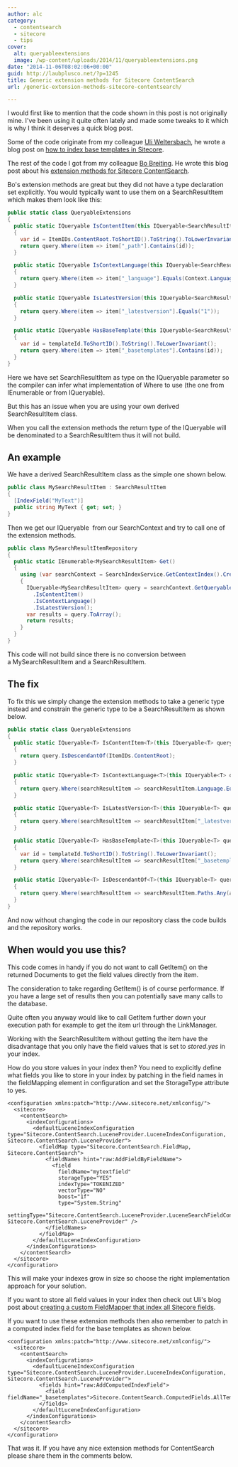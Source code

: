 ```yaml
---
author: alc
category:
  - contentsearch
  - sitecore
  - tips
cover:
  alt: queryableextensions
  image: /wp-content/uploads/2014/11/queryableextensions.png
date: "2014-11-06T08:02:06+00:00"
guid: http://laubplusco.net/?p=1245
title: Generic extension methods for Sitecore ContentSearch
url: /generic-extension-methods-sitecore-contentsearch/

---
```

I would first like to mention that the code shown in this post is not originally mine. I've been using it quite often lately and made some tweaks to it which is why I think it deserves a quick blog post.

Some of the code originate from my colleague [Uli Weltersbach](https://twitter.com/UliWeltersbach), he wrote a blog post on [how to index base templates in Sitecore](http://reasoncodeexample.com/2014/01/29/indexing-base-templates-sitecore-7-content-search/).

The rest of the code I got from my colleague [Bo Breiting](https://twitter.com/bobreiting). He wrote this blog post about his [extension methods for Sitecore ContentSearch](http://thegrumpycoder.com/post/75297631359/extending-sitecore-contentsearch-with-iqueryable).

Bo's extension methods are great but they did not have a type declaration set explicitly. You would typically want to use them on a SearchResultItem which makes them look like this:

```c#
public static class QueryableExtensions
{
  public static IQueryable IsContentItem(this IQueryable<SearchResultItem> query)
  {
    var id = ItemIDs.ContentRoot.ToShortID().ToString().ToLowerInvariant();
    return query.Where(item => item["_path"].Contains(id));
  }

  public static IQueryable IsContextLanguage(this IQueryable<SearchResultItem> query)
  {
    return query.Where(item => item["_language"].Equals(Context.Language.Name));
  }

  public static IQueryable IsLatestVersion(this IQueryable<SearchResultItem> query)
  {
    return query.Where(item => item["_latestversion"].Equals("1"));
  }

  public static IQueryable HasBaseTemplate(this IQueryable<SearchResultItem> query, ID templateId)
  {
    var id = templateId.ToShortID().ToString().ToLowerInvariant();
    return query.Where(item => item["_basetemplates"].Contains(id));
  }
}
```

Here we have set SearchResultItem as type on the IQueryable parameter so the compiler can infer what implementation of Where to use (the one from IEnumerable or from IQueryable).

But this has an issue when you are using your own derived SearchResultItem class.

When you call the extension methods the return type of the IQueryable will be denominated to a SearchResultItem thus it will not build.

## An example

We have a derived SearchResultItem class as the simple one shown below.

```c#
public class MySearchResultItem : SearchResultItem
{
  [IndexField("MyText")]
  public string MyText { get; set; }
}
```

Then we get our IQueryable<MySearchResultItem>  from our SearchContext and try to call one of the extension methods.

```c#
public class MySearchResultItemRepository
{
  public static IEnumerable<MySearchResultItem> Get()
  {
    using (var searchContext = SearchIndexService.GetContextIndex().CreateSearchContext())
    {
      IQueryable<MySearchResultItem> query = searchContext.GetQueryable<MySearchResultItem>()
        .IsContentItem()
        .IsContextLanguage()
        .IsLatestVersion();
      var results = query.ToArray();
      return results;
    }
  }
}
```

This code will not build since there is no conversion between a MySearchResultItem and a SearchResultItem.

## The fix

To fix this we simply change the extension methods to take a generic type instead and constrain the generic type to be a SearchResultItem as shown below.

```c#
public static class QueryableExtensions
{
  public static IQueryable<T> IsContentItem<T>(this IQueryable<T> query) where T : SearchResultItem
  {
    return query.IsDescendantOf(ItemIDs.ContentRoot);
  }

  public static IQueryable<T> IsContextLanguage<T>(this IQueryable<T> query) where T : SearchResultItem
  {
    return query.Where(searchResultItem => searchResultItem.Language.Equals(Context.Language.Name));
  }

  public static IQueryable<T> IsLatestVersion<T>(this IQueryable<T> query) where T : SearchResultItem
  {
    return query.Where(searchResultItem => searchResultItem["_latestversion"].Equals("1"));
  }

  public static IQueryable<T> HasBaseTemplate<T>(this IQueryable<T> query, ID templateId) where T : SearchResultItem
  {
    var id = templateId.ToShortID().ToString().ToLowerInvariant();
    return query.Where(searchResultItem => searchResultItem["_basetemplates"].Contains(id));
  }

  public static IQueryable<T> IsDescendantOf<T>(this IQueryable<T> query, ID parentId) where T : SearchResultItem
  {
    return query.Where(searchResultItem => searchResultItem.Paths.Any(ancestorId => ancestorId == parentId));
  }
}
```

And now without changing the code in our repository class the code builds and the repository works.

## When would you use this?

This code comes in handy if you do not want to call GetItem() on the returned Documents to get the field values directly from the item.

The consideration to take regarding GetItem() is of course performance. If you have a large set of results then you can potentially save many calls to the database.

Quite often you anyway would like to call GetItem further down your execution path for example to get the item url through the LinkManager.

Working with the SearchResultItem without getting the item have the disadvantage that you only have the field values that is set to _stored.yes_ in your index.

How do you store values in your index then? You need to explicitly define what fields you like to store in your index by patching in the field names in the fieldMapping element in configuration and set the StorageType attribute to yes.

```xhtml
<configuration xmlns:patch="http://www.sitecore.net/xmlconfig/">
  <sitecore>
    <contentSearch>
      <indexConfigurations>
        <defaultLuceneIndexConfiguration type="Sitecore.ContentSearch.LuceneProvider.LuceneIndexConfiguration, Sitecore.ContentSearch.LuceneProvider">
          <fieldMap type="Sitecore.ContentSearch.FieldMap, Sitecore.ContentSearch">
            <fieldNames hint="raw:AddFieldByFieldName">
              <field
				fieldName="mytextfield"
				storageType="YES"
				indexType="TOKENIZED"
				vectorType="NO"
				boost="1f"
				type="System.String"
				settingType="Sitecore.ContentSearch.LuceneProvider.LuceneSearchFieldConfiguration, Sitecore.ContentSearch.LuceneProvider" />
            </fieldNames>
          </fieldMap>
        </defaultLuceneIndexConfiguration>
      </indexConfigurations>
    </contentSearch>
  </sitecore>
</configuration>
```

This will make your indexes grow in size so choose the right implementation approach for your solution.

If you want to store all field values in your index then check out Uli's blog post about [creating a custom FieldMapper that index all Sitecore fields](http://reasoncodeexample.com/2014/01/30/indexing-all-fields-sitecore-7-content-search/).

If you want to use these extension methods then also remember to patch in a computed index field for the base templates as shown below.

```xhtml
<configuration xmlns:patch="http://www.sitecore.net/xmlconfig/">
  <sitecore>
    <contentSearch>
      <indexConfigurations>
        <defaultLuceneIndexConfiguration type="Sitecore.ContentSearch.LuceneProvider.LuceneIndexConfiguration, Sitecore.ContentSearch.LuceneProvider">
          <fields hint="raw:AddComputedIndexField">
            <field fieldName="_basetemplates">Sitecore.ContentSearch.ComputedFields.AllTemplates,Sitecore.ContentSearch</field>
          </fields>
        </defaultLuceneIndexConfiguration>
      </indexConfigurations>
    </contentSearch>
  </sitecore>
</configuration>
```

That was it. If you have any nice extension methods for ContentSearch please share them in the comments below.
